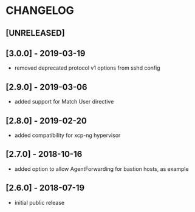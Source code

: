 # CHANGELOG
## [UNRELEASED]

## [3.0.0] - 2019-03-19
* removed deprecated protocol v1 options from sshd config

## [2.9.0] - 2019-03-06
* added support for Match User directive

## [2.8.0] - 2019-02-20
* added compatibility for xcp-ng hypervisor

## [2.7.0] - 2018-10-16
* added option to allow AgentForwarding for bastion hosts, as example

## [2.6.0] - 2018-07-19
* initial public release
